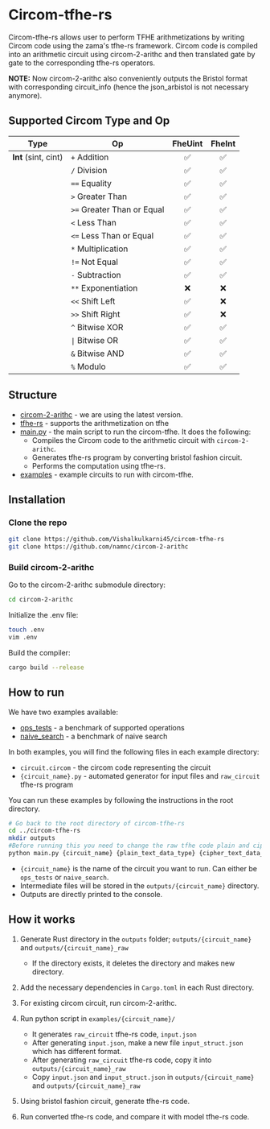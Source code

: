 # Circom-tfhe-rs

Circom-tfhe-rs allows user to perform TFHE arithmetizations by writing Circom code using the zama's tfhe-rs framework. Circom code is compiled into an arithmetic circuit using circom-2-arithc and then translated gate by gate to the corresponding tfhe-rs operators.

**NOTE:** Now circom-2-arithc also conveniently outputs the Bristol format with corresponding circuit_info (hence the json_arbistol is not necessary anymore).



## Supported Circom Type and Op

| Type                 | Op                             |   FheUint  |  FheInt  |
| -------------------- | ------------------------------ | :-------:  | :-------:|
| **Int** (sint, cint) | `+`      Addition              |     ✅     |     ✅     |
|                      | `/`      Division              |     ✅     |     ✅     |
|                      | `==`     Equality              |     ✅     |     ✅     |
|                      | `>`      Greater Than          |     ✅     |     ✅     |
|                      | `>=`     Greater Than or Equal |     ✅     |     ✅     |
|                      | `<`      Less Than             |     ✅     |     ✅     |
|                      | `<=`     Less Than or Equal    |     ✅     |     ✅     |
|                      | `*`   Multiplication           |     ✅     |     ✅     |
|                      | `!=` Not Equal                 |     ✅     |     ✅     |
|                      | `-`  Subtraction               |     ✅     |     ✅     |
|                      | `**` Exponentiation            |     ❌     |     ❌     |
|                      | `<<` Shift Left                |     ✅     |     ❌     |
|                      | `>>` Shift Right               |     ✅     |     ❌     |
|                      | `^`  Bitwise XOR               |     ✅     |     ✅     |
|                      | `\|` Bitwise OR                |     ✅     |     ✅     |
|                      | `&`  Bitwise AND               |     ✅     |     ✅     |
|                      | `%`  Modulo                    |     ✅     |     ✅     |



## Structure

- [circom-2-arithc](https://github.com/namnc/circom-2-arithc) - we are using the latest version.
- [tfhe-rs](https://github.com/zama-ai/tfhe-rs) - supports the arithmetization on tfhe
- [main.py](./main.py) - the main script to run the circom-tfhe. It does the following:
  - Compiles the Circom code to the arithmetic circuit with `circom-2-arithc`.
  - Generates tfhe-rs program by converting bristol fashion circuit.
  - Performs the computation using tfhe-rs.
- [examples](./examples) - example circuits to run with circom-tfhe.



## Installation

### Clone the repo

```bash
git clone https://github.com/Vishalkulkarni45/circom-tfhe-rs
git clone https://github.com/namnc/circom-2-arithc
```

### Build circom-2-arithc

Go to the circom-2-arithc submodule directory:

```bash
cd circom-2-arithc
```

Initialize the .env file:

```bash
touch .env
vim .env
```

Build the compiler:

```bash
cargo build --release
```



## How to run

We have two examples available:

- [ops_tests](./examples/ops_tests/) - a benchmark of supported operations
- [naive_search](./examples/naive_search/) - a benchmark of naive search

In both examples, you will find the following files in each example directory:

- `circuit.circom` - the circom code representing the circuit
- `{circuit_name}.py` - automated generator for input files and `raw_circuit` tfhe-rs program

You can run these examples by following the instructions in the root directory.

```bash
# Go back to the root directory of circom-tfhe-rs
cd ../circom-tfhe-rs
mkdir outputs
#Before running this you need to change the raw tfhe code plain and cipher text data type manunal
python main.py {circuit_name} {plain_text_data_type} {cipher_text_data_type}
```
- `{circuit_name}` is the name of the circuit you want to run. Can either be `ops_tests` or `naive_search`.
- Intermediate files will be stored in the `outputs/{circuit_name}` directory.
- Outputs are directly printed to the console.



## How it works

1. Generate Rust directory in the `outputs` folder; `outputs/{circuit_name}` and `outputs/{circuit_name}_raw`

   - If the directory exists, it deletes the directory and makes new directory.


2. Add the necessary dependencies in `Cargo.toml` in each Rust directory.
3. For existing circom circuit, run circom-2-arithc.
4. Run python script in `examples/{circuit_name}/`
   - It generates `raw_circuit` tfhe-rs code, `input.json`
   - After generating `input.json`, make a new file `input_struct.json` which has different format.
   - After generating `raw_circuit` tfhe-rs code, copy it into `outputs/{circuit_name}_raw`
   - Copy `input.json` and `input_struct.json` in `outputs/{circuit_name}` and `outputs/{circuit_name}_raw`
5. Using bristol fashion circuit, generate tfhe-rs code.
6. Run converted tfhe-rs code, and compare it with model tfhe-rs code.
